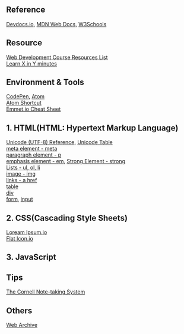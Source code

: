 ## Reference
[Devdocs.io](https://devdocs.io/html/), [MDN Web Docs](https://developer.mozilla.org/en-US/docs/Web/HTML), [W3Schools](https://www.w3schools.com/html/default.asp)

## Resource
[Web Development Course Resources List](https://www.appbrewery.co/p/web-development-course-resources/)\
[Learn X in Y minutes](https://learnxinyminutes.com/)

## Environment & Tools
[CodePen](https://codepen.io/), [Atom](https://atom.io/)\
[Atom Shortcut](https://atom.io/packages/atom-shortcuts)\
[Emmet.io Cheat Sheet](https://docs.emmet.io/cheat-sheet/)

## 1. HTML(HTML: Hypertext Markup Language)
[Unicode (UTF-8) Reference](https://www.w3schools.com/charsets/ref_html_utf8.asp), [Unicode Table](https://unicode-table.com/en/)\
[meta element - meta](https://developer.mozilla.org/en-US/docs/Web/HTML/Element/meta)\
[paragraph element - p](https://developer.mozilla.org/en-US/docs/Web/HTML/Element/p)\
[emphasis element - em](https://developer.mozilla.org/en-US/docs/Web/HTML/Element/em), [Strong Element - strong](https://developer.mozilla.org/en-US/docs/Web/HTML/Element/strong)\
[Lists - ul, ol, li](https://www.w3schools.com/html/html_lists.asp)\
[image - img](https://www.w3schools.com/html/html_images.asp)\
[links - a href](https://www.w3schools.com/html/html_links.asp)\
[table](https://developer.mozilla.org/en-US/docs/Web/HTML/Element/table)\
[div](https://developer.mozilla.org/en-US/docs/Web/HTML/Element/div)\
[form](https://developer.mozilla.org/en-US/docs/Web/HTML/Element/form), [input](https://developer.mozilla.org/en-US/docs/Web/HTML/Element/input)

## 2. CSS(Cascading Style Sheets)
[Loream Ipsum.io](https://loremipsum.io/)\
[Flat Icon.io](https://www.flaticon.com/)

## 3. JavaScript

## Tips
[The Cornell Note-taking System](http://lsc.cornell.edu/study-skills/cornell-note-taking-system/)

## Others
[Web Archive](http://web.archive.org/)
